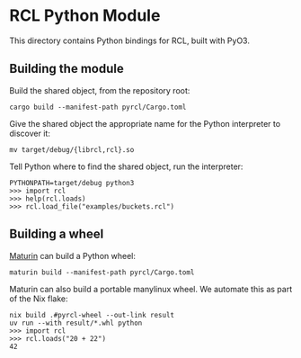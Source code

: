 # RCL Python Module

This directory contains Python bindings for RCL, built with PyO3.

## Building the module

Build the shared object, from the repository root:

    cargo build --manifest-path pyrcl/Cargo.toml

Give the shared object the appropriate name for the Python interpreter to
discover it:

    mv target/debug/{librcl,rcl}.so

Tell Python where to find the shared object, run the interpreter:

    PYTHONPATH=target/debug python3
    >>> import rcl
    >>> help(rcl.loads)
    >>> rcl.load_file("examples/buckets.rcl")

## Building a wheel

[Maturin][maturin] can build a Python wheel:

    maturin build --manifest-path pyrcl/Cargo.toml

Maturin can also build a portable manylinux wheel. We automate this as part of
the Nix flake:

    nix build .#pyrcl-wheel --out-link result
    uv run --with result/*.whl python
    >>> import rcl
    >>> rcl.loads("20 + 22")
    42

[maturin]: https://www.maturin.rs/
